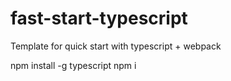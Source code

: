 # fast-start-typescript
Template for quick start with typescript + webpack

npm install -g typescript
npm i

